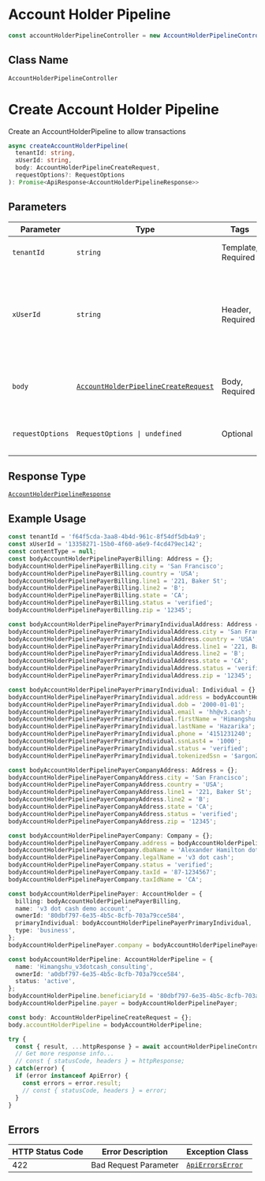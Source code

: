 # Account Holder Pipeline

```ts
const accountHolderPipelineController = new AccountHolderPipelineController(client);
```

## Class Name

`AccountHolderPipelineController`


# Create Account Holder Pipeline

Create an AccountHolderPipeline to allow transactions

```ts
async createAccountHolderPipeline(
  tenantId: string,
  xUserId: string,
  body: AccountHolderPipelineCreateRequest,
  requestOptions?: RequestOptions
): Promise<ApiResponse<AccountHolderPipelineResponse>>
```

## Parameters

| Parameter | Type | Tags | Description |
|  --- | --- | --- | --- |
| `tenantId` | `string` | Template, Required | Valid Tenant Id for request |
| `xUserId` | `string` | Header, Required | Valid User Id who is executing the request , this is used for audit invalid user id will fail |
| `body` | [`AccountHolderPipelineCreateRequest`](/doc/models/account-holder-pipeline-create-request.md) | Body, Required | The Account Holder Pipeline attributes |
| `requestOptions` | `RequestOptions \| undefined` | Optional | Pass additional request options. |

## Response Type

[`AccountHolderPipelineResponse`](/doc/models/account-holder-pipeline-response.md)

## Example Usage

```ts
const tenantId = 'f64f5cda-3aa8-4b4d-961c-8f54df5db4a9';
const xUserId = '13358271-15b0-4f60-a6e9-f4cd479ec142';
const contentType = null;
const bodyAccountHolderPipelinePayerBilling: Address = {};
bodyAccountHolderPipelinePayerBilling.city = 'San Francisco';
bodyAccountHolderPipelinePayerBilling.country = 'USA';
bodyAccountHolderPipelinePayerBilling.line1 = '221, Baker St';
bodyAccountHolderPipelinePayerBilling.line2 = 'B';
bodyAccountHolderPipelinePayerBilling.state = 'CA';
bodyAccountHolderPipelinePayerBilling.status = 'verified';
bodyAccountHolderPipelinePayerBilling.zip = '12345';

const bodyAccountHolderPipelinePayerPrimaryIndividualAddress: Address = {};
bodyAccountHolderPipelinePayerPrimaryIndividualAddress.city = 'San Francisco';
bodyAccountHolderPipelinePayerPrimaryIndividualAddress.country = 'USA';
bodyAccountHolderPipelinePayerPrimaryIndividualAddress.line1 = '221, Baker St';
bodyAccountHolderPipelinePayerPrimaryIndividualAddress.line2 = 'B';
bodyAccountHolderPipelinePayerPrimaryIndividualAddress.state = 'CA';
bodyAccountHolderPipelinePayerPrimaryIndividualAddress.status = 'verified';
bodyAccountHolderPipelinePayerPrimaryIndividualAddress.zip = '12345';

const bodyAccountHolderPipelinePayerPrimaryIndividual: Individual = {};
bodyAccountHolderPipelinePayerPrimaryIndividual.address = bodyAccountHolderPipelinePayerPrimaryIndividualAddress;
bodyAccountHolderPipelinePayerPrimaryIndividual.dob = '2000-01-01';
bodyAccountHolderPipelinePayerPrimaryIndividual.email = 'hh@v3.cash';
bodyAccountHolderPipelinePayerPrimaryIndividual.firstName = 'Himangshu';
bodyAccountHolderPipelinePayerPrimaryIndividual.lastName = 'Hazarika';
bodyAccountHolderPipelinePayerPrimaryIndividual.phone = '4151231240';
bodyAccountHolderPipelinePayerPrimaryIndividual.ssnLast4 = '1000';
bodyAccountHolderPipelinePayerPrimaryIndividual.status = 'verified';
bodyAccountHolderPipelinePayerPrimaryIndividual.tokenizedSsn = '$argon2id$v=19$m=131072,t=8,p=4$1pylGTZ06KyH41v4Bae6dQ$nQUhTe9xpk34HK85EjZ2A+3fmuORXkIwRVIsiaeqDR4';

const bodyAccountHolderPipelinePayerCompanyAddress: Address = {};
bodyAccountHolderPipelinePayerCompanyAddress.city = 'San Francisco';
bodyAccountHolderPipelinePayerCompanyAddress.country = 'USA';
bodyAccountHolderPipelinePayerCompanyAddress.line1 = '221, Baker St';
bodyAccountHolderPipelinePayerCompanyAddress.line2 = 'B';
bodyAccountHolderPipelinePayerCompanyAddress.state = 'CA';
bodyAccountHolderPipelinePayerCompanyAddress.status = 'verified';
bodyAccountHolderPipelinePayerCompanyAddress.zip = '12345';

const bodyAccountHolderPipelinePayerCompany: Company = {};
bodyAccountHolderPipelinePayerCompany.address = bodyAccountHolderPipelinePayerCompanyAddress;
bodyAccountHolderPipelinePayerCompany.dbaName = 'Alexander Hamilton dot ai';
bodyAccountHolderPipelinePayerCompany.legalName = 'v3 dot cash';
bodyAccountHolderPipelinePayerCompany.status = 'verified';
bodyAccountHolderPipelinePayerCompany.taxId = '87-1234567';
bodyAccountHolderPipelinePayerCompany.taxIdName = 'CA';

const bodyAccountHolderPipelinePayer: AccountHolder = {
  billing: bodyAccountHolderPipelinePayerBilling,
  name: 'v3 dot cash demo account',
  ownerId: '80dbf797-6e35-4b5c-8cfb-703a79cce584',
  primaryIndividual: bodyAccountHolderPipelinePayerPrimaryIndividual,
  type: 'business',
};
bodyAccountHolderPipelinePayer.company = bodyAccountHolderPipelinePayerCompany;

const bodyAccountHolderPipeline: AccountHolderPipeline = {
  name: 'Himangshu_v3dotcash_consulting',
  ownerId: 'a0dbf797-6e35-4b5c-8cfb-703a79cce584',
  status: 'active',
};
bodyAccountHolderPipeline.beneficiaryId = '80dbf797-6e35-4b5c-8cfb-703a79cce584';
bodyAccountHolderPipeline.payer = bodyAccountHolderPipelinePayer;

const body: AccountHolderPipelineCreateRequest = {};
body.accountHolderPipeline = bodyAccountHolderPipeline;

try {
  const { result, ...httpResponse } = await accountHolderPipelineController.createAccountHolderPipeline(tenantId, xUserId, body);
  // Get more response info...
  // const { statusCode, headers } = httpResponse;
} catch(error) {
  if (error instanceof ApiError) {
    const errors = error.result;
    // const { statusCode, headers } = error;
  }
}
```

## Errors

| HTTP Status Code | Error Description | Exception Class |
|  --- | --- | --- |
| 422 | Bad Request Parameter | [`ApiErrorsError`](/doc/models/api-errors-error.md) |


